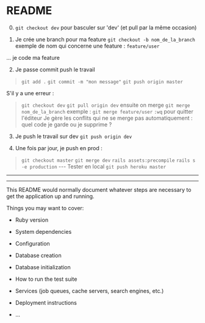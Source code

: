 # README

0. `git checkout dev` pour basculer sur 'dev' (et pull par la même occasion)

1. Je crée une branch pour ma feature
`git checkout -b nom_de_la_branch` exemple de nom qui concerne une feature : `feature/user`

... je code ma feature

2. Je passe commit push le travail
> `git add .`
> `git commit -m "mon message"`
> `git push origin master`

S'il y a une erreur : 
> `git checkout dev`
> `git pull origin dev`
ensuite on merge 
> `git merge nom_de_la_branch` exemple : `git merge feature/user`
> `:wq` pour quitter l'éditeur
> Je gère les conflits qui ne se merge pas automatiquement : quel code je garde ou je supprime ?

3. Je push le travail sur dev
`git push origin dev`

4. Une fois par jour, je push en prod : 
> `git checkout master`
> `git merge dev`
> `rails assets:precompile`
> `rails s -e production`
--- Tester en local 
> `git push heroku master`


------------------------------------------
------------------------------------------


This README would normally document whatever steps are necessary to get the
application up and running.

Things you may want to cover:

* Ruby version

* System dependencies

* Configuration

* Database creation

* Database initialization

* How to run the test suite

* Services (job queues, cache servers, search engines, etc.)

* Deployment instructions

* ...
